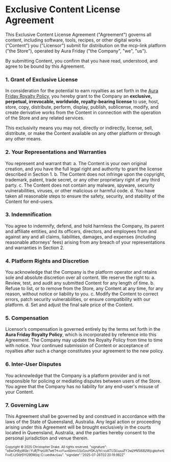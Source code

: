 # Exclusive Content License Agreement

This Exclusive Content License Agreement ("Agreement") governs all content, including software, tools, recipes, or other digital works ("Content") you ("Licensor") submit for distribution on the mcp-link platform ("the Store"), operated by Aura Friday ("the Company", "we", "us").

By submitting Content, you confirm that you have read, understood, and agree to be bound by this Agreement.

### 1. Grant of Exclusive License
In consideration for the potential to earn royalties as set forth in the [Aura Friday Royalty Policy](ROYALTY_POLICY.md), you hereby grant to the Company an **exclusive, perpetual, irrevocable, worldwide, royalty-bearing license** to use, host, store, copy, distribute, perform, display, publish, sublicense, modify, and create derivative works from the Content in connection with the operation of the Store and any related services.

This exclusivity means you may not, directly or indirectly, license, sell, distribute, or make the Content available on any other platform or through any other means.

### 2. Your Representations and Warranties
You represent and warrant that:
a. The Content is your own original creation, and you have the full legal right and authority to grant the license described in Section 1.
b. The Content does not infringe upon the copyright, trademark, patent, trade secret, or any other proprietary right of any third party.
c. The Content does not contain any malware, spyware, security vulnerabilities, viruses, or other malicious or harmful code.
d. You have taken all reasonable steps to ensure the safety, security, and stability of the Content for end-users.

### 3. Indemnification
You agree to indemnify, defend, and hold harmless the Company, its parent and affiliate entities, and its officers, directors, and employees from and against any and all claims, liabilities, damages, and expenses (including reasonable attorneys' fees) arising from any breach of your representations and warranties in Section 2.

### 4. Platform Rights and Discretion
You acknowledge that the Company is the platform operator and retains sole and absolute discretion over all content. We reserve the right to:
a. Review, test, and audit any submitted Content for any length of time.
b. Refuse to list, or to remove from the Store, any Content at any time, for any reason, without notice or liability to you.
c. Modify the Content to correct errors, patch security vulnerabilities, or ensure compatibility with our platform.
d. Set and adjust the final sale price of the Content.

### 5. Compensation
Licensor’s compensation is governed entirely by the terms set forth in the **Aura Friday Royalty Policy**, which is incorporated by reference into this Agreement. The Company may update the Royalty Policy from time to time with notice. Your continued submission of Content or acceptance of royalties after such a change constitutes your agreement to the new policy.

### 6. Inter-User Disputes
You acknowledge that the Company is a platform provider and is not responsible for policing or mediating disputes between users of the Store. You agree that the Company has no liability for any end-user's misuse of your Content.

### 7. Governing Law
This Agreement shall be governed by and construed in accordance with the laws of the State of Queensland, Australia. Any legal action or proceeding arising under this Agreement will be brought exclusively in the courts located in Queensland, Australia, and the parties hereby consent to the personal jurisdiction and venue therein.

<small><sup>Copyright © 2025 Christopher Drake. All rights reserved. "signature": "օ8wOһ𝟪уȷWƲĸᛕƳꓴƦƤᴛƶꓖW7wᏮТᏎ×xƳᴡʌ𝟨ꓓmʌ𝕌ᒿƶ𝟣օυHSKJƴһⅼᛕѵυAΤ𝕌ӠᏟɯɯƵƳ𝟚ᴍꓜꓑNƼƖ𝟨8ꓜWjcցkohхrᎬϜνvΕ𝙰ᒿ5бⲢĐΥŪ9ÐМᒿɋᛕСᛕυıеdtᎪꞇꓖǝu". "signdate":"2025-07-26T02:20:19.982Z" </sup></small>